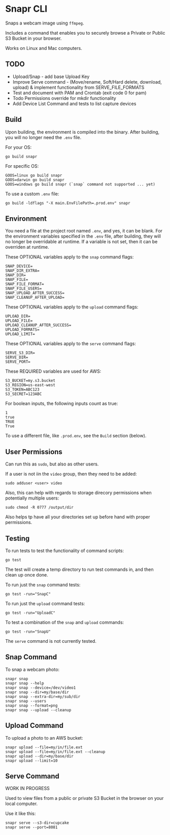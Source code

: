 
# Snapr CLI

Snaps a webcam image using `ffmpeg`.

Includes a command that enables you to securely browse a Private or Public S3 Bucket in your browser. 

Works on Linux and Mac computers.

## TODO

- Upload/Snap - add base Upload Key
- Improve Serve command - (Move/rename, Soft/Hard delete, download, upload) & implement functionality from SERVE_FILE_FORMATS
- Test and document with PAM and Crontab (exit code 0 for pam)
- Todo Permissions override for mkdir functionality
- Add Device List Command and tests to list capture devices

## Build

Upon building, the environment is compiled into the binary.
After building, you will no longer need the `.env` file.

For your OS:
```
go build snapr
```

For specific OS:
```
GOOS=linux go build snapr
GOOS=darwin go build snapr
GOOS=windows go build snapr (`snap` command not supported ... yet)
```

To use a custom `.env` file:
```
go build -ldflags "-X main.EnvFilePath=.prod.env" snapr
```

## Environment

You need a file at the project root named `.env`, and yes, it can be blank.
For the environment variables specified in the `.env` file, after building, they will no longer be overridable at runtime. 
If a variable is not set, then it can be overriden at runtime.

These OPTIONAL variables apply to the `snap` command flags:
```
SNAP_DEVICE=
SNAP_DIR_EXTRA=
SNAP_DIR=
SNAP_FILE=
SNAP_FILE_FORMAT=
SNAP_FILE_USERS=
SNAP_UPLOAD_AFTER_SUCCESS=
SNAP_CLEANUP_AFTER_UPLOAD=
```

These OPTIONAL variables apply to the `upload` command flags:
```
UPLOAD_DIR=
UPLOAD_FILE=
UPLOAD_CLEANUP_AFTER_SUCCESS=
UPLOAD_FORMATS=
UPLOAD_LIMIT=
```

These OPTIONAL variables apply to the `serve` command flags:
```
SERVE_S3_DIR=
SERVE_DIR=
SERVE_PORT=
```

These REQUIRED variables are used for AWS:
```
S3_BUCKET=my.s3.bucket
S3_REGION=us-east-west
S3_TOKEN=ABC123
S3_SECRET=123ABC
```

For boolean inputs, the following inputs count as true:
```
1
true
TRUE
True
``` 

To use a different file, like `.prod.env`, see the `Build` section (below).

## User Permissions

Can run this as `sudo`, but also as other users.

If a user is not iin the `video` group, then they need to be added:
```
sudo adduser <user> video
```

Also, this can help with regards to storage direcory permissions when potentially multiple users:
```
sudo chmod -R 0777 /output/dir
```

Also helps tp have all your directories set up before hand with proper permissions.

## Testing

To run tests to test the functionality of command scripts:
```
go test
```

The test will create a temp directory to run test commands in, and then clean up once done.

To run just the `snap` command tests:
```
go test -run="SnapC"
```

To run just the `upload` command tests:
```
go test -run="UploadC"
```

To test a combination of the `snap` and `upload` commands:
```
go test -run="SnapU"
```

The `serve` command is not currently tested.

## Snap Command

To snap a webcam photo:
```
snapr snap
snapr snap --help
snapr snap --device=/dev/video1
snapr snap --dir=my/base/dir
snapr snap --extra-dir=my/sub/dir
snapr snap --users
snapr snap --format=png
snapr snap --upload --cleanup
```

## Upload Command

To upload a photo to an AWS bucket:
```
snapr upload --file=my/in/file.ext
snapr upload --file=my/in/file.ext --cleanup
snapr upload --dir=my/base/dir 
snapr upload --limit=10
```

## Serve Command

WORK IN PROGRESS

Used to view files from a public or private S3 Bucket in the browser on your local computer.

Use it like this:
```
snapr serve --s3-dir=cupcake
snapr serve --port=8081
```

